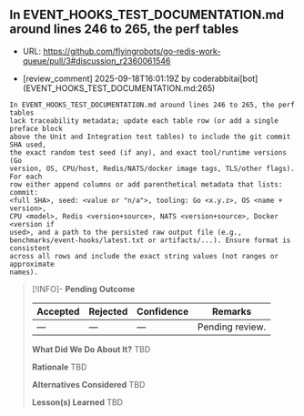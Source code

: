 ## In EVENT_HOOKS_TEST_DOCUMENTATION.md around lines 246 to 265, the perf tables

- URL: https://github.com/flyingrobots/go-redis-work-queue/pull/3#discussion_r2360061546

- [review_comment] 2025-09-18T16:01:19Z by coderabbitai[bot] (EVENT_HOOKS_TEST_DOCUMENTATION.md:265)

```text
In EVENT_HOOKS_TEST_DOCUMENTATION.md around lines 246 to 265, the perf tables
lack traceability metadata; update each table row (or add a single preface block
above the Unit and Integration test tables) to include the git commit SHA used,
the exact random test seed (if any), and exact tool/runtime versions (Go
version, OS, CPU/host, Redis/NATS/docker image tags, TLS/other flags). For each
row either append columns or add parenthetical metadata that lists: commit:
<full SHA>, seed: <value or "n/a">, tooling: Go <x.y.z>, OS <name + version>,
CPU <model>, Redis <version+source>, NATS <version+source>, Docker <version if
used>, and a path to the persisted raw output file (e.g.,
benchmarks/event-hooks/latest.txt or artifacts/...). Ensure format is consistent
across all rows and include the exact string values (not ranges or approximate
names).
```

> [!INFO]- **Pending**
> **Outcome**
> 
> | Accepted | Rejected | Confidence | Remarks |
> |----------|----------|------------|---------|
> | — | — | — | Pending review. |
>
> **What Did We Do About It?**
> TBD
>
> **Rationale**
> TBD
>
> **Alternatives Considered**
> TBD
>
> **Lesson(s) Learned**
> TBD
